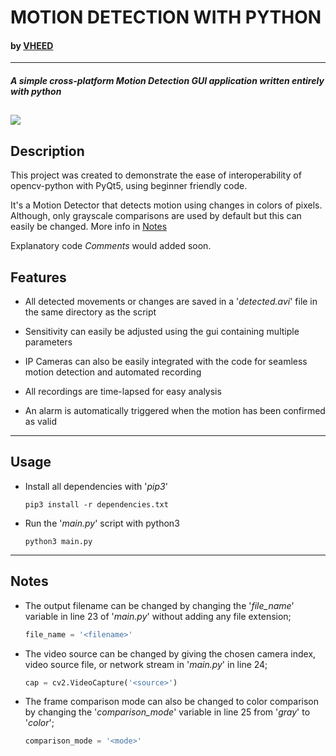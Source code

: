 # **MOTION DETECTION WITH PYTHON**
#### by [VHEED](https://twitter.com/The_Vheed)

---

#### _A simple cross-platform Motion Detection GUI application written entirely with python_

[![](https://camo.githubusercontent.com/2fb0723ef80f8d87a51218680e209c66f213edf8/68747470733a2f2f666f7274686562616467652e636f6d2f696d616765732f6261646765732f6d6164652d776974682d707974686f6e2e737667)](https://python.org)
---
## Description
This project was created to demonstrate the ease of interoperability of opencv-python with PyQt5, using beginner friendly code.

It's a Motion Detector that detects motion using changes in colors of pixels.
Although, only grayscale comparisons are used by default but this can easily be changed. More info in [Notes](#notes)

Explanatory code _Comments_ would added soon.

## Features
- All detected movements or changes are saved in a '_detected.avi_' file in the same directory as the script 

- Sensitivity can easily be adjusted using the gui containing multiple parameters

- IP Cameras can also be easily integrated with the code for seamless motion detection and automated recording

- All recordings are time-lapsed for easy analysis

- An alarm is automatically triggered when the motion has been confirmed as valid

---

## Usage

- Install all dependencies with '_pip3_'
    ```commandline
    pip3 install -r dependencies.txt
    ```
- Run the '_main.py_' script with python3
    ```commandline
    python3 main.py
    ```

---

## Notes

- The output filename can be changed by changing the '_file_name_' variable in line 23 of '_main.py_' without adding any file extension;
  ```python
  file_name = '<filename>'
  ```

- The video source can be changed by giving the chosen camera index, video source file, or network stream in '_main.py_' in line 24;
  ```python
  cap = cv2.VideoCapture('<source>')
  ```

- The frame comparison mode can also be changed to color comparison by changing the '_comparison_mode_' variable in line 25 from '_gray_' to '_color_';
  ```python
  comparison_mode = '<mode>'
  ```
